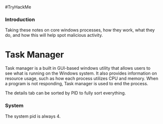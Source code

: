 #TryHackMe
<h3> Introduction </h3>
Taking these notes on core windows processes, how they work, what they do, and how this will help spot malicious activity.

# Task Manager
Task manager is a built in GUI-based windows utility that allows users to see what is running on the Windows system. It also provides information on resource usage, such as how each process utilizes CPU and memory. When a program is not responding, Task manager is used to end the process.

The details tab can be sorted by PID to fully sort everything.

<h3> System </h3>
The system pid is always 4. 